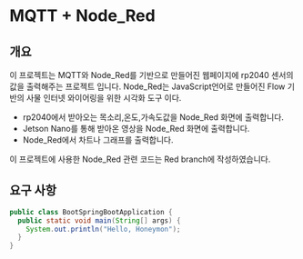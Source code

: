 
# MQTT + Node_Red

## 개요
이 프로젝트는 MQTT와 Node_Red를 기반으로 만들어진 웹페이지에 rp2040 센서의 값을 출력해주는 프로젝트 입니다.
Node_Red는 JavaScript언어로 만들어진 Flow 기반의 사물 인터넷 와이어링을 위한 시각화 도구 이다.

* rp2040에서 받아오는 목소리,온도,가속도값을 Node_Red 화면에 출력합니다.
* Jetson Nano를 통해 받아온 영상을 Node_Red 화면에 출력합니다.
* Node_Red에서 차트나 그래프를 출력합니다.

이 프로젝트에 사용한 Node_Red 관련 코드는 Red branch에 작성하였습니다.

## 요구 사항
```java
public class BootSpringBootApplication {
  public static void main(String[] args) {
    System.out.println("Hello, Honeymon");
  }
}
```
